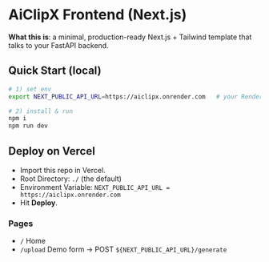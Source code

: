 # AiClipX Frontend (Next.js)

**What this is**: a minimal, production-ready Next.js + Tailwind template that talks to your FastAPI backend.

## Quick Start (local)

```bash
# 1) set env
export NEXT_PUBLIC_API_URL=https://aiclipx.onrender.com   # your Render URL

# 2) install & run
npm i
npm run dev
```

## Deploy on Vercel

- Import this repo in Vercel.
- Root Directory: `./` (the default)
- Environment Variable: `NEXT_PUBLIC_API_URL = https://aiclipx.onrender.com`
- Hit **Deploy**.

### Pages
- `/` Home
- `/upload` Demo form → POST `${NEXT_PUBLIC_API_URL}/generate`
